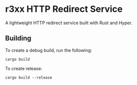 # r3xx HTTP Redirect Service

A lightweight HTTP redirect service built with Rust and Hyper.

## Building

To create a debug build, run the following:

```
cargo build
```

To create release:

```
cargo build --release
```
